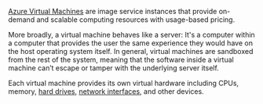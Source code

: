 [Azure Virtual Machines](https://azure.microsoft.com/en-us/products/virtual-machines) are image service instances that provide on-demand and scalable computing resources with usage-based pricing.

More broadly, a virtual machine behaves like a server: It's a computer within a computer that provides the user the same experience they would have on the host operating system itself. In general, virtual machines are sandboxed from the rest of the system, meaning that the software inside a virtual machine can’t escape or tamper with the underlying server itself.

Each virtual machine provides its own virtual hardware including CPUs, memory, [hard drives](VirtualMachineDisk.html), [network interfaces](${classifier/NetworkInterface@urn:org.nasdanika.architecture.cloud.azure.networking}), and other devices.